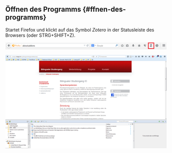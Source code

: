 ## Öffnen des Programms {#ffnen-des-programms}

Startet Firefox und klickt auf das Symbol _Zotero_ in der Statusleiste des Browsers \(oder STRG+SHIFT+Z\).

![](/assets/firefox_zotero.png)

![](/assets/zotero_strg_shift_z.png)

